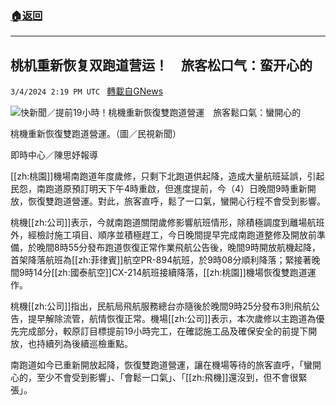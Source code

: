 ###  [:house:返回](README.md)
---


## 桃机重新恢复双跑道营运！　旅客松口气：蛮开心的
`3/4/2024 2:19 PM UTC ` [轉載自GNews](https://gnews.org/articles/2364001)

![快新聞／提前19小時！桃機重新恢復雙跑道營運　旅客鬆口氣：蠻開心的](https://cdn.ftvnews.com.tw/manasystem/FileData/News/dc5b87f4-5360-47fb-b309-b955b589e5d8.jpg "快新聞／提前19小時！桃機重新恢復雙跑道營運　旅客鬆口氣：蠻開心的")

桃機重新恢復雙跑道營運。（圖／民視新聞）

即時中心／陳思妤報導

[[zh:桃園]]機場南跑道年度歲修，只剩下北跑道供起降，造成大量航班延誤，引起民怨，南跑道原預訂明天下午4時重啟，但進度提前，今（4）日晚間9時重新開放，恢復雙跑道營運。對此，旅客直呼，鬆了一口氣，蠻開心行程不會受到影響。

桃機[[zh:公司]]表示，今就南跑道關閉歲修影響航班情形，除積極調度到離場航班外，經檢討施工項目、順序並積極趕工，今日晚間提早完成南跑道整修及開放前準備，於晚間8時55分發布跑道恢復正常作業飛航公告後，晚間9時開放航機起降，首架降落航班為[[zh:菲律賓]]航空PR-894航班，於9時08分順利降落；緊接著晚間9時14分[[zh:國泰航空]]CX-214航班接續降落，[[zh:桃園]]機場恢復雙跑道運作。

桃機[[zh:公司]]指出，民航局飛航服務總台亦隨後於晚間9時25分發布3則飛航公告，提早解除流管，航情恢復正常。機場[[zh:公司]]表示，本次歲修以主跑道為優先完成部分，較原訂目標提前19小時完工，在確認施工品及確保安全的前提下開放，也持續列為後續巡檢重點。

南跑道如今已重新開放起降，恢復雙跑道營運，讓在機場等待的旅客直呼，「蠻開心的，至少不會受到影響」、「會鬆一口氣」、「[[zh:飛機]]還沒到，但不會很緊張」。
